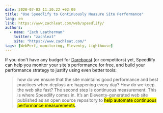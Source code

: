 ```yaml
---
date: 2020-07-02 11:30:22 +02:00
title: "Use Speedlify to Continuously Measure Site Performance"
lang: en
link: https://www.zachleat.com/web/speedlify/
authors:
  - name: "Zach Leatherman"
    twitter: "zachleat"
    site: "https://www.zachleat.com/"
tags: [WebPerf, monitoring, Eleventy, Lighthouse]
---
```


If you don't have any budget for [Dareboost](/tags/dareboost/) (or competitors) yet, Speedlify can help you monitor your site's performance for free, and build your performance strategy to justify using even better tools:

> how do we ensure that the site maintains good performance and best practices when deploys are happening every day? How do we keep the web site fast? The second step is continuous measurement. This is where Speedlify comes in. It’s an Eleventy-generated web site published as an open source repository to <mark>help automate continuous performance measurements</mark>.

